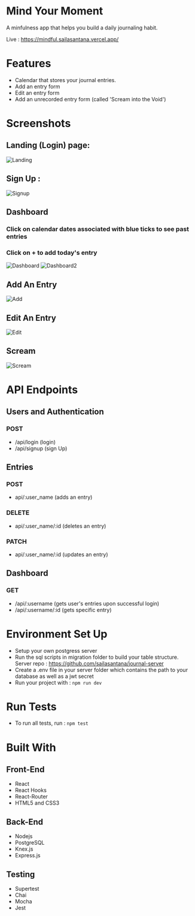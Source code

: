 
# Mind Your Moment

A minfulness app that helps you build a daily journaling habit.

Live : https://mindful.sailasantana.vercel.app/

# Features

* Calendar that stores your journal entries.
* Add an entry form
* Edit an entry form
* Add an unrecorded entry form (called 'Scream into the Void')


# Screenshots

## Landing (Login) page:

![Landing](screenshots/login.png)

## Sign Up :

![Signup](screenshots/signup.png)


## Dashboard 

### Click on calendar dates associated with blue ticks to see past entries
### Click on + to add today's entry 

![Dashboard](screenshots/dashboard.png)
![Dashboard2](screenshots/dashboard2.png)

## Add An Entry 

![Add](screenshots/add.png)

## Edit An Entry 

![Edit](screenshots/edit.png)


## Scream 

![Scream](screenshots/scream.png)


# API Endpoints

## Users and Authentication

### POST
- /api/login (login)
- /api/signup (sign Up)

## Entries

### POST
- api/:user_name (adds an entry)

### DELETE
- api/:user_name/:id (deletes an entry)

### PATCH
- api/:user_name/:id (updates an entry)

## Dashboard

### GET
- /api/:username (gets user's entries upon successful login)
- /api/:username/:id (gets specific entry)



# Environment Set Up

* Setup your own postgress server
* Run the sql scripts in migration folder to build your table structure. Server repo : https://github.com/sailasantana/journal-server
* Create a .env file in your server folder which contains the path to your database as well as a jwt secret
* Run your project with : ```npm run dev```


# Run Tests

* To run all tests, run : ```npm test```



# Built With

## Front-End
* React
* React Hooks 
* React-Router
* HTML5 and CSS3

## Back-End
* Nodejs
* PostgreSQL
* Knex.js
* Express.js

## Testing

* Supertest
* Chai
* Mocha
* Jest

